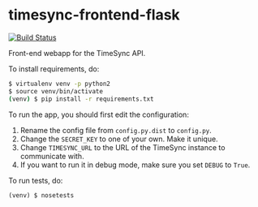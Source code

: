 # timesync-frontend-flask

[![Build Status](https://travis-ci.org/osuosl/timesync-frontend-flask.svg?branch=develop)](https://travis-ci.org/osuosl/timesync-frontend-flask)

Front-end webapp for the TimeSync API.

To install requirements, do:
```sh
$ virtualenv venv -p python2
$ source venv/bin/activate
(venv) $ pip install -r requirements.txt
```

To run the app, you should first edit the configuration:

1. Rename the config file from `config.py.dist` to `config.py`.
2. Change the `SECRET_KEY` to one of your own. Make it unique.
4. Change `TIMESYNC_URL` to the URL of the TimeSync instance to
communicate with.
5. If you want to run it in debug mode, make sure you set `DEBUG` to `True`.

To run tests, do:
```
(venv) $ nosetests
```

